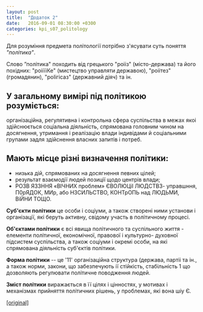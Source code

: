 ```yaml
---
layout: post
title:  "Додаток 2"
date:   2016-09-01 08:30:00 +0300
categories: kpi_s07_politology
---
```


Для розуміння предмета політології потрібно з'ясувати суть поняття *"політика"*.

Слово ”політика" походить від грецького "роііз" (місто-держава) та його похідних: "роііїіКе" (мистецтво управляти державою), "роіітез" (громадянин), "роІігісаз" (державний діяч) та ін.  
 

## У загальному вимірі під політикою розуміється: 
організаційна, регулятивна і контрольна сфера суспільства в межах якоі здійснюється соціальна діяльність, спрямована головним чином на досягнення, утримання і реалізацію влади індивідами й соціальними групами задля здійснення власних запитів і потреб.

## Мають місце різні визначення політики:

- низька дій, спрямованих на досягнення певних цілей;
- результат взаємодії людей позиції щодо центрів влади;
- РОЗВ ЯЗЗННЯ «ВІЧНИХ проблем» ЄВОЛЮЦіІ ЛЮДСТВЗ- управшння, П0рЯДОК, МИр, або НЗСИЛЬСТВО, КОНТрОПЬ над ЛЮДЬМИ, ВіЙНИ ТОЩО.

**Суб'єкти політики** це особи і соціуми, а також створені ними установи і організації, які беруть активну, свідому участь в політичному процесі.

**Об'єктами політики** є всі явища політичного та суспільного життя - елементи політичної, економічної, правової і культурно- духовної підсистем суспільства, а також соціуми і окремі особи, на які спрямована діяльність суб'єктів політики.

**Форма політики** -- це '11' організаційна структура (держава, партіі та ін., а також норми, закони, що забезпечують ії стійкість, стабільність 1 що дозволяють регулювати політичне поводження людей.

**Зміст політики** виражається в її цілях і цінностях, у мотивах і механізмах прийняття політичних рішень, у проблемах, які вона шіу Є.


[[original]](https://pp.vk.me/c626228/v626228367/2e12e/kCX8stZgbUo.jpg)
